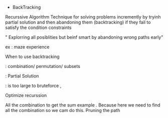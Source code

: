 - BackTracking

Recurssive Algorithm Technique for solving problems incremently by tryinh partial solution and then abandoning them (backtracking) if they fail to satisfy the condition constraints


" Explorring all posiblities but beinf smart by abandoning wrong paths early"

ex : maze experience

When to use backtracking 

: combination/ permutation/ subsets

: Partial Solution 

: is too large to bruteforce , 

Optimize recurssion 


All the combination to get the sum example . Because here we need to find all the combination so we cam do this.
Pruning the path 

